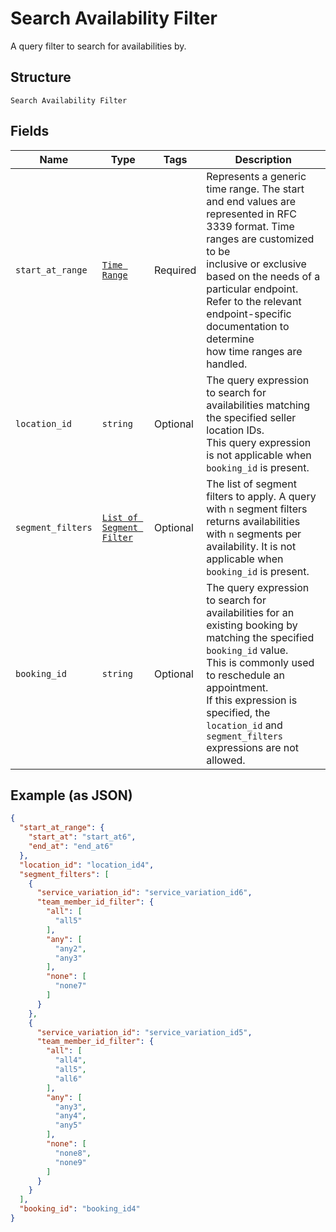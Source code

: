 
# Search Availability Filter

A query filter to search for availabilities by.

## Structure

`Search Availability Filter`

## Fields

| Name | Type | Tags | Description |
|  --- | --- | --- | --- |
| `start_at_range` | [`Time Range`](/doc/models/time-range.md) | Required | Represents a generic time range. The start and end values are<br>represented in RFC 3339 format. Time ranges are customized to be<br>inclusive or exclusive based on the needs of a particular endpoint.<br>Refer to the relevant endpoint-specific documentation to determine<br>how time ranges are handled. |
| `location_id` | `string` | Optional | The query expression to search for availabilities matching the specified seller location IDs.<br>This query expression is not applicable when `booking_id` is present. |
| `segment_filters` | [`List of Segment Filter`](/doc/models/segment-filter.md) | Optional | The list of segment filters to apply. A query with `n` segment filters returns availabilities with `n` segments per<br>availability. It is not applicable when `booking_id` is present. |
| `booking_id` | `string` | Optional | The query expression to search for availabilities for an existing booking by matching the specified `booking_id` value.<br>This is commonly used to reschedule an appointment.<br>If this expression is specified, the `location_id` and `segment_filters` expressions are not allowed. |

## Example (as JSON)

```json
{
  "start_at_range": {
    "start_at": "start_at6",
    "end_at": "end_at6"
  },
  "location_id": "location_id4",
  "segment_filters": [
    {
      "service_variation_id": "service_variation_id6",
      "team_member_id_filter": {
        "all": [
          "all5"
        ],
        "any": [
          "any2",
          "any3"
        ],
        "none": [
          "none7"
        ]
      }
    },
    {
      "service_variation_id": "service_variation_id5",
      "team_member_id_filter": {
        "all": [
          "all4",
          "all5",
          "all6"
        ],
        "any": [
          "any3",
          "any4",
          "any5"
        ],
        "none": [
          "none8",
          "none9"
        ]
      }
    }
  ],
  "booking_id": "booking_id4"
}
```

